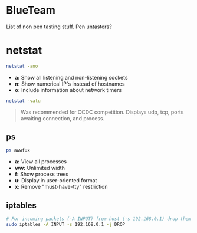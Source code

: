 # BlueTeam
List of non pen tasting stuff. Pen untasters?

# netstat
```bash
netstat -ano
```
- **a:** Show all listening and non-listening sockets
- **n:** Show numerical IP's instead of hostnames
- **o:** Include information about network timers

```bash
netstat -vatu
```
> Was recommended for CCDC competition. Displays udp, tcp, ports awaiting connection, and process.
## ps
```bash
ps awwfux
```
- **a:** View all processes
- **ww:** Unlimited width
- **f:** Show process trees
- **u:** Display in user-oriented format
- **x:** Remove "must-have-tty" restriction

## iptables
```bash
# For incoming packets (-A INPUT) from host (-s 192.168.0.1) drop them (-j DROP)
sudo iptables -A INPUT -s 192.168.0.1 -j DROP
```
